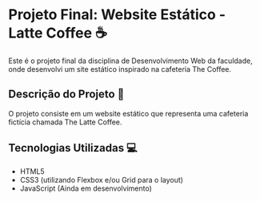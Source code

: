 # Projeto Final: Website Estático - Latte Coffee ☕️

Este é o projeto final da disciplina de Desenvolvimento Web da faculdade, onde desenvolvi um site estático inspirado na cafeteria The Coffee.

## Descrição do Projeto 🌟

O projeto consiste em um website estático que representa uma cafeteria fictícia chamada The Latte Coffee. 

## Tecnologias Utilizadas 💻

- HTML5
- CSS3 (utilizando Flexbox e/ou Grid para o layout)
- JavaScript (Ainda em desenvolvimento)
